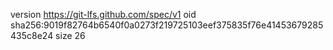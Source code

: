 version https://git-lfs.github.com/spec/v1
oid sha256:9019f82764b6540f0a0273f219725103eef375835f76e41453679285435c8e24
size 26
